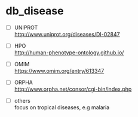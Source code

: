# db_disease

- [ ] UNIPROT <br />
http://www.uniprot.org/diseases/DI-02847

- [ ] HPO <br />
http://human-phenotype-ontology.github.io/

- [ ] OMIM <br />
https://www.omim.org/entry/613347

- [ ] ORPHA <br />
http://www.orpha.net/consor/cgi-bin/index.php

- [ ] others <br />
focus on tropical diseases, e.g malaria
